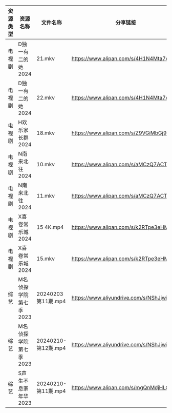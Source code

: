 | 资源类型 | 资源名称          | 文件名称              | 分享链接                                      | 更新时间                |
| ---- | ------------- | ----------------- | ----------------------------------------- | ------------------- |
| 电视剧  | D独一有二的她2024   | 21.mkv            | https://www.alipan.com/s/4H1N4Mta7eR      | 2024-02-11 00:05:10 |
| 电视剧  | D独一有二的她2024   | 22.mkv            | https://www.alipan.com/s/4H1N4Mta7eR      | 2024-02-11 00:05:10 |
| 电视剧  | H欢乐家长群2024    | 18.mkv            | https://www.alipan.com/s/Z9VGiMbGj9U      | 2024-02-11 00:05:20 |
| 电视剧  | N南来北往2024     | 10.mkv            | https://www.alipan.com/s/aMCzQ7ACTm1      | 2024-02-11 00:05:24 |
| 电视剧  | N南来北往2024     | 11.mkv            | https://www.alipan.com/s/aMCzQ7ACTm1      | 2024-02-11 00:05:24 |
| 电视剧  | X喜卷常乐城2024    | 15 4K.mp4         | https://www.alipan.com/s/k2RTpe3eHMC      | 2024-02-11 00:05:38 |
| 电视剧  | X喜卷常乐城2024    | 15.mkv            | https://www.alipan.com/s/k2RTpe3eHMC      | 2024-02-11 00:05:38 |
| 综艺   | M名侦探学院第七季2023 | 20240203第11期.mp4  | https://www.aliyundrive.com/s/NShJjwiMfYg | 2024-02-11 00:06:15 |
| 综艺   | M名侦探学院第七季2023 | 20240210-第12期.mp4 | https://www.aliyundrive.com/s/NShJjwiMfYg | 2024-02-11 00:06:14 |
| 综艺   | S声生不息家年华2023  | 20240210-第11期.mp4 | https://www.alipan.com/s/mgQnMdjHLGS      | 2024-02-11 00:06:36 |
